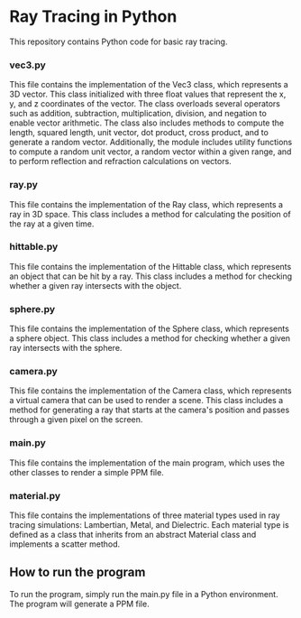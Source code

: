 # Ray Tracing in Python

This repository contains Python code for basic ray tracing.

### vec3.py
This file contains the implementation of the Vec3 class, which represents a 3D vector. This class initialized with three float values that represent the x, y, and z coordinates of the vector. The class overloads several operators such as addition, subtraction, multiplication, division, and negation to enable vector arithmetic. The class also includes methods to compute the length, squared length, unit vector, dot product, cross product, and to generate a random vector. Additionally, the module includes utility functions to compute a random unit vector, a random vector within a given range, and to perform reflection and refraction calculations on vectors.

### ray.py
This file contains the implementation of the Ray class, which represents a ray in 3D space. This class includes a method for calculating the position of the ray at a given time.

### hittable.py
This file contains the implementation of the Hittable class, which represents an object that can be hit by a ray. This class includes a method for checking whether a given ray intersects with the object.

### sphere.py
This file contains the implementation of the Sphere class, which represents a sphere object. This class includes a method for checking whether a given ray intersects with the sphere.

### camera.py
This file contains the implementation of the Camera class, which represents a virtual camera that can be used to render a scene. This class includes a method for generating a ray that starts at the camera's position and passes through a given pixel on the screen.

### main.py
This file contains the implementation of the main program, which uses the other classes to render a simple PPM file.

### material.py
This file contains the implementations of three material types used in ray tracing simulations: Lambertian, Metal, and Dielectric. Each material type is defined as a class that inherits from an abstract Material class and implements a scatter method. 

## How to run the program

To run the program, simply run the main.py file in a Python environment. The program will generate a PPM file.
